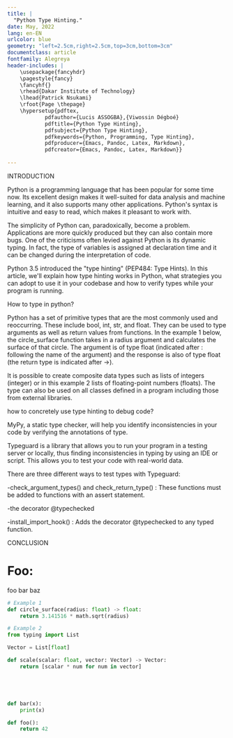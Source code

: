 ```yaml
---
title: |
  "Python Type Hinting."
date: May, 2022
lang: en-EN
urlcolor: blue
geometry: "left=2.5cm,right=2.5cm,top=3cm,bottom=3cm"
documentclass: article
fontfamily: Alegreya
header-includes: |
    \usepackage{fancyhdr}
    \pagestyle{fancy}
    \fancyhf{}
    \rhead{Dakar Institute of Technology}
    \lhead{Patrick Nsukami}
    \rfoot{Page \thepage}
    \hypersetup{pdftex,
            pdfauthor={Lucis ASSOGBA},{Viwossin Dégboé}
            pdftitle={Python Type Hinting},
            pdfsubject={Python Type Hinting},
            pdfkeywords={Python, Programming, Type Hinting},
            pdfproducer={Emacs, Pandoc, Latex, Markdown},
            pdfcreator={Emacs, Pandoc, Latex, Markdown}}
    
---
```

INTRODUCTION

Python is a programming language that has been popular for some time now. Its excellent design makes it well-suited for data analysis and machine learning, and it also supports many other applications.
Python's syntax is intuitive and easy to read, which makes it pleasant to work with.

The simplicity of Python can, paradoxically, become a problem. Applications are more quickly produced but they can also contain more bugs. One of the criticisms often levied against Python is its dynamic typing. In fact, the type of variables is assigned at declaration time and it can be changed during the interpretation of code.

Python 3.5 introduced the "type hinting" (PEP484: Type Hints). In this article, we'll explain how type hinting works in Python, what strategies you can adopt to use it in your codebase and how to verify types while your program is running.


How to type in python?

Python has a set of primitive types that are the most commonly used and reoccurring. These include bool, int, str, and float. They can be used to type arguments as well as return values from functions. In the example 1 below, the circle_surface function takes in a radius argument and calculates the surface of that circle. The argument is of type float (indicated after : following the name of the argument) and the response is also of type float (the return type is indicated after ->).

It is possible to create composite data types such as lists of integers (integer) or in this example 2 lists of floating-point numbers (floats).
The type can also be used on all classes defined in a program including those from external libraries.

how to concretely use type hinting to debug code?

MyPy, a static type checker, will help you identify inconsistencies in your code by verifying the annotations of type.

Typeguard is a library that allows you to run your program in a testing server or locally, thus finding inconsistencies in typing by using an IDE or script. This allows you to test your code with real-world data.

There are three different ways to test types with Typeguard:

-check_argument_types() and check_return_type() : These functions must be added to functions with an assert statement.

-the decorator @typechecked

-install_import_hook() : Adds the decorator @typechecked to any typed function.


CONCLUSION




# Foo:

foo bar baz

```python
# Example 1
def circle_surface(radius: float) -> float:
    return 3.141516 * math.sqrt(radius) 

# Example 2
from typing import List

Vector = List[float]

def scale(scalar: float, vector: Vector) -> Vector:
    return [scalar * num for num in vector]





def bar(x):
    print(x)

def foo():
    return 42
```
